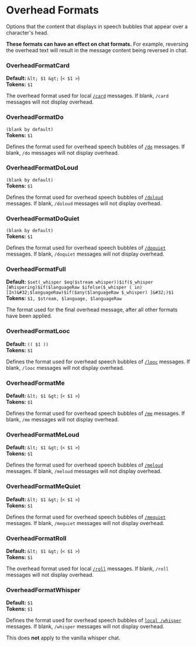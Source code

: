 # Overhead Formats

Options that the content that displays in speech bubbles that appear over a character's head.

**These formats can have an effect on chat formats.**
For example, reversing the overhead text will result in the message content being reversed in chat.

### OverheadFormatCard
**Default:** `&lt; $1 &gt;` (`< $1 >`)  
**Tokens:** `$1`  

The overhead format used for local [`/card`](./chat-formats.md#chatformatcard) messages.
If blank, `/card` messages will not display overhead.

### OverheadFormatDo
`(blank by default)`  
**Tokens:** `$1`  

Defines the format used for overhead speech bubbles of [`/do`](./chat-formats.md#chatformatdo) messages.
If blank, `/do` messages will not display overhead.

### OverheadFormatDoLoud
`(blank by default)`  
**Tokens:** `$1`  

Defines the format used for overhead speech bubbles of [`/doloud`](./chat-formats.md#chatformatdoloud) messages.
If blank, `/doloud` messages will not display overhead.

### OverheadFormatDoQuiet
`(blank by default)`  
**Tokens:** `$1`  

Defines the format used for overhead speech bubbles of [`/doquiet`](./chat-formats.md#chatformatdoquiet) messages.
If blank, `/doquiet` messages will not display overhead.

### OverheadFormatFull
**Default:** `$set(_whisper $eq($stream whisper))$if($_whisper [Whispering)$if($languageRaw $ifelse($_whisper ( in) [In)&#32;$languageRaw)$if($any($languageRaw $_whisper) ]&#32;)$1`  
**Tokens:** `$1, $stream, $language, $languageRaw`  

The format used for the final overhead message, after all other formats have been applied.

### OverheadFormatLooc
**Default:** `(( $1 ))`  
**Tokens:** `$1`  

Defines the format used for overhead speech bubbles of [`/looc`](./chat-formats.md#chatformatlooc) messages.
If blank, `/looc` messages will not display overhead.

### OverheadFormatMe
**Default:** `&lt; $1 &gt;` (`< $1 >`)  
**Tokens:** `$1`  

Defines the format used for overhead speech bubbles of [`/me`](./chat-formats.md#chatformatme) messages.
If blank, `/me` messages will not display overhead.

### OverheadFormatMeLoud
**Default:** `&lt; $1 &gt;` (`< $1 >`)  
**Tokens:** `$1`  

Defines the format used for overhead speech bubbles of [`/meloud`](./chat-formats.md#chatformatmeloud) messages.
If blank, `/meloud` messages will not display overhead.

### OverheadFormatMeQuiet
**Default:** `&lt; $1 &gt;` (`< $1 >`)  
**Tokens:** `$1`  

Defines the format used for overhead speech bubbles of [`/mequiet`](./chat-formats.md#chatformatmequiet) messages.
If blank, `/mequiet` messages will not display overhead.

### OverheadFormatRoll
**Default:** `&lt; $1 &gt;` (`< $1 >`)  
**Tokens:** `$1`  

The overhead format used for local [`/roll`](./chat-formats.md#chatformatroll) messages.
If blank, `/roll` messages will not display overhead.

### OverheadFormatWhisper
**Default:** `$1`  
**Tokens:** `$1`  

Defines the format used for overhead speech bubbles of [`local /whisper`](./chat-formats.md#chatformatwhisper) messages.
If blank, `/whisper` messages will not display overhead.

This does **not** apply to the vanilla whisper chat.
